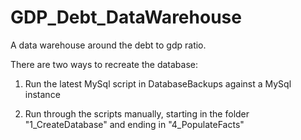 GDP_Debt_DataWarehouse
======================

A data warehouse around the debt to gdp ratio.

There are two ways to recreate the database:

1) Run the latest MySql script in DatabaseBackups against a MySql instance

2) Run through the scripts manually, starting in the folder "1_CreateDatabase" and ending in "4_PopulateFacts"